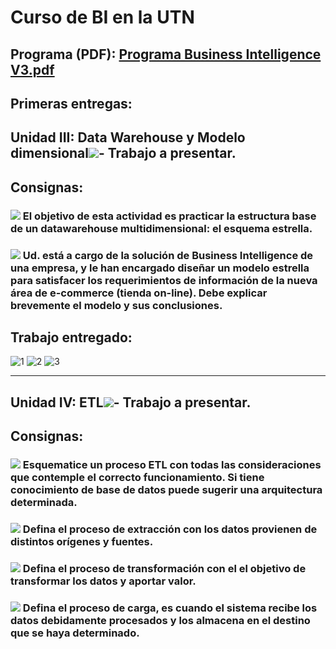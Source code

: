 # Curso de BI en la UTN
## Programa (PDF): [Programa Business Intelligence V3.pdf](https://github.com/agustinrp/Business-Intelligence-UTN/files/6254845/Programa.Business.Intelligence.V3.pdf)
## Primeras entregas:
## Unidad III: Data Warehouse y Modelo dimensional<img src="https://img.icons8.com/clouds/40/000000/data-configuration.png"/>- Trabajo a presentar.
## Consignas:
### <img src="https://img.icons8.com/plumpy/15/000000/sphere.png"/> El objetivo de esta actividad es practicar la estructura base de un datawarehouse multidimensional: el esquema estrella. 
### <img src="https://img.icons8.com/plumpy/15/000000/sphere.png"/> Ud. está a cargo de la solución de Business Intelligence de una empresa, y le han encargado diseñar un modelo estrella para satisfacer los requerimientos de información de la nueva área de e-commerce (tienda on-line). Debe explicar brevemente el modelo y sus conclusiones.
## Trabajo entregado: 
![1](https://user-images.githubusercontent.com/58674979/113514727-a9907c80-9546-11eb-9696-39e836fee913.png)
![2](https://user-images.githubusercontent.com/58674979/113514748-d775c100-9546-11eb-98f1-b26f72437045.png)
![3](https://user-images.githubusercontent.com/58674979/113514760-e6f50a00-9546-11eb-82dd-3ba534e249d7.png)
____________________________________
## Unidad IV: ETL<img src="https://img.icons8.com/nolan/25/data-configuration.png"/>- Trabajo a presentar.
## Consignas:

### <img src="https://img.icons8.com/plumpy/15/000000/sphere.png"/> Esquematice un proceso ETL con todas las consideraciones que contemple el  correcto funcionamiento. Si tiene   conocimiento de base de datos puede sugerir una arquitectura determinada.
### <img src="https://img.icons8.com/plumpy/15/000000/sphere.png"/> Defina el proceso de extracción con los datos provienen de distintos orígenes y fuentes.
### <img src="https://img.icons8.com/plumpy/15/000000/sphere.png"/> Defina el proceso de transformación con el el objetivo de transformar los datos y aportar valor.
### <img src="https://img.icons8.com/plumpy/15/000000/sphere.png"/> Defina el proceso de carga, es cuando el sistema recibe los datos debidamente procesados y los almacena en el destino que se haya determinado.

